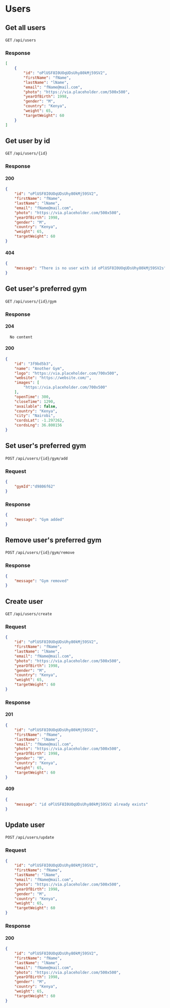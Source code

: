 # Users

## Get all users

`GET` `/api/users`

### Response

```Json
[
    {
        "id": "oPlUSF8I0UOqUDsUhy80kMj59SV2",
        "firstName": "fName",
        "lastName": "lName",
        "email": "fName@mail.com",
        "photo": "https://via.placeholder.com/500x500",
        "yearOfBirth": 1998,
        "gender": "M",
        "country": "Kenya",
        "weight": 65,
        "targetWeight": 60
    }
]
```

## Get user by id

`GET` `/api/users/{id}`

### Response
#### 200
```Json
{
    "id": "oPlUSF8I0UOqUDsUhy80kMj59SV2",
    "firstName": "fName",
    "lastName": "lName",
    "email": "fName@mail.com",
    "photo": "https://via.placeholder.com/500x500",
    "yearOfBirth": 1998,
    "gender": "M",
    "country": "Kenya",
    "weight": 65,
    "targetWeight": 60
}
```
#### 404
```Json
{
    "message": "There is no user with id oPlUSF8I0UOqUDsUhy80kMj59SV2s"
}
```
## Get user's preferred gym

`GET` `/api/users/{id}/gym`

### Response
#### 204
```
  No content
```
#### 200
```Json
{
    "id": "3f9bd5b3",
    "name": "Another Gym",
    "logo": "https://via.placeholder.com/700x500",
    "website": "https://website.com/",
    "images": [
        "https://via.placeholder.com/700x500"
    ],
    "openTime": 300,
    "closeTime": 1290,
    "available": false,
    "country": "Kenya",
    "city": "Nairobi",
    "cordsLat": -1.297262,
    "cordsLng": 36.800156
}
```

## Set user's preferred gym

`POST` `/api/users/{id}/gym/add`

### Request

```Json
{
	"gymId":"d9806f62"
}
```

### Response

```Json
{
    "message": "Gym added"
}
```

## Remove user's preferred gym

`POST` `/api/users/{id}/gym/remove`

### Response

```Json
{
    "message": "Gym removed"
}
```

## Create user

`GET` `/api/users/create`

### Request

```Json
{
    "id": "oPlUSF8I0UOqUDsUhy80kMj59SV2",
    "firstName": "fName",
    "lastName": "lName",
    "email": "fName@mail.com",
    "photo": "https://via.placeholder.com/500x500",
    "yearOfBirth": 1998,
    "gender": "M",
    "country": "Kenya",
    "weight": 65,
    "targetWeight": 60
}
```

### Response
#### 201
```Json
{
    "id": "oPlUSF8I0UOqUDsUhy80kMj59SV2",
    "firstName": "fName",
    "lastName": "lName",
    "email": "fName@mail.com",
    "photo": "https://via.placeholder.com/500x500",
    "yearOfBirth": 1998,
    "gender": "M",
    "country": "Kenya",
    "weight": 65,
    "targetWeight": 60
}
```
#### 409
```Json
{
    "message": "id oPlUSF8I0UOqUDsUhy80kMj59SV2 already exists"
}
```
## Update user

`POST` `/api/users/update`

### Request

```Json
{
    "id": "oPlUSF8I0UOqUDsUhy80kMj59SV2",
    "firstName": "fName",
    "lastName": "lName",
    "email": "fName@mail.com",
    "photo": "https://via.placeholder.com/500x500",
    "yearOfBirth": 1998,
    "gender": "M",
    "country": "Kenya",
    "weight": 65,
    "targetWeight": 60
}
```

### Response
#### 200
```Json
{
    "id": "oPlUSF8I0UOqUDsUhy80kMj59SV2",
    "firstName": "fName",
    "lastName": "lName",
    "email": "fName@mail.com",
    "photo": "https://via.placeholder.com/500x500",
    "yearOfBirth": 1998,
    "gender": "M",
    "country": "Kenya",
    "weight": 65,
    "targetWeight": 60
}
```
